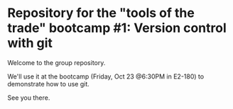 # Repository for the "tools of the trade" bootcamp #1: Version control with git

Welcome to the group repository.  

We'll use it at the bootcamp (Friday, Oct 23 @6:30PM in E2-180) to demonstrate how to use git.

See you there.
